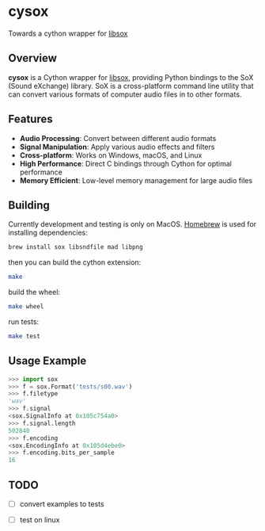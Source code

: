 # cysox

Towards a cython wrapper for [libsox](https://github.com/chirlu/sox)

## Overview

**cysox** is a Cython wrapper for [libsox](https://github.com/chirlu/sox), providing Python bindings to the SoX (Sound eXchange) library. SoX is a cross-platform command line utility that can convert various formats of computer audio files in to other formats.

## Features

- **Audio Processing**: Convert between different audio formats
- **Signal Manipulation**: Apply various audio effects and filters
- **Cross-platform**: Works on Windows, macOS, and Linux
- **High Performance**: Direct C bindings through Cython for optimal performance
- **Memory Efficient**: Low-level memory management for large audio files

## Building

Currently development and testing is only on MacOS. [Homebrew](https://brew.sh) is used for installing dependencies:

```sh
brew install sox libsndfile mad libpng
```

then you can build the cython extension:

```sh
make
```

build the wheel:

```sh
make wheel
```

run tests:

```sh
make test
```

## Usage Example

```python
>>> import sox
>>> f = sox.Format('tests/s00.wav')
>>> f.filetype
'wav'
>>> f.signal
<sox.SignalInfo at 0x105c754a0>
>>> f.signal.length
502840
>>> f.encoding
<sox.EncodingInfo at 0x105d4ebe0>
>>> f.encoding.bits_per_sample
16
```

## TODO

- [ ] convert examples to tests
- [ ] test on linux


